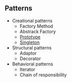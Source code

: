 ## Patterns

- Creational patterns
  - Factory Method
  - Abstrack Factory
  - [Prototype](./prototype.md)
  - [Singleton](./py_singleton.md)
- Structural patterns
  - Adaptor
  - Decorator
- Behavioral patterns
  - Iterator
  - Chain of responsibility
